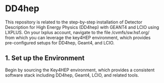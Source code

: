 # DD4hep
This repository is related to the step-by-step installation of Detector Description for High Energy Physics (DD4hep) with GEANT4 and LCIO using LXPLUS.
On your lxplus account, navigate to the file /cvmfs/sw.hsf.org/ from which you can leverage the key4HEP environment, which provides pre-configured setups for DD4hep, Geant4, and LCIO.
## 1. Set up the Environment
Begin by sourcing the Key4HEP environment, which provides a consistent software stack including DD4hep, Geant4, LCIO, and related tools.

